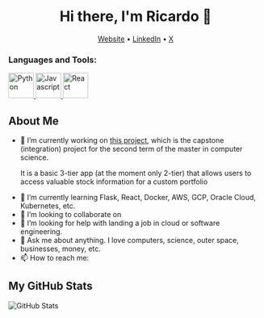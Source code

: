 
<!-- This is an HTML comment in your markdown file -->

<h1 align="center">Hi there, I'm Ricardo 👋</h1>
<p align="center">
  <a href="ricardorompar.com">Website</a> •
  <a href="https://www.linkedin.com/in/ricardo-romero-paredes/">LinkedIn</a> •
  <a href="https://twitter.com/ricardorompar)">X</a>
</p>

<p width="20" height="50"></p>

<h3 align="left">Languages and Tools:</h3>

<p align="center" style="margin:auto;">
  
<a href="https://www.python.org" target="_blank" rel="noreferrer"> <img src="https://static-00.iconduck.com/assets.00/python-icon-2026x2048-1awro7y4.png" title="Python" width="50" height="50"> </a>    <a href="https://www.javascript.com" target="_blank" rel="noreferrer"> <img src="https://brandslogos.com/wp-content/uploads/thumbs/javascript-logo-black-and-white.png" title="Javascript" width="50" height="50"> </a>   <a href="https://www.python.org"  target="_blank" rel="noreferrer"> <img src="https://cdn.freebiesupply.com/logos/large/2x/react-1-logo-png-transparent.png" title="React" width="50" height="50"> </a> 

</p>

<h2>About Me</h2>
<ul>
  <li>🔭 I’m currently working on <a href="https://github.com/ricardorompar/capstoneT2">this project</a>, which is the capstone (integration) project for the second term of the master in computer science.

  It is a basic 3-tier app (at the moment only 2-tier) that allows users to access valuable stock information for a custom portfolio
  </li>

  <li>🌱 I’m currently learning Flask, React, Docker, AWS, GCP, Oracle Cloud, Kubernetes, etc.
  </li>

  <li>👯 I’m looking to collaborate on <Type of Projects></li>
  <li>🤔 I’m looking for help with landing a job in cloud or software engineering.</li>
  <li>💬 Ask me about anything. I love computers, science, outer space, businesses, money, etc.</li>
  <li>📫 How to reach me: <a href="https://www.linkedin.com/in/ricardo-romero-paredes/"></a></li>
</ul>

<h2>My GitHub Stats</h2>
<p>
  <img src="https://github-readme-stats.vercel.app/api?username=ricardorompar&show_icons=true" alt="GitHub Stats" />
</p>


